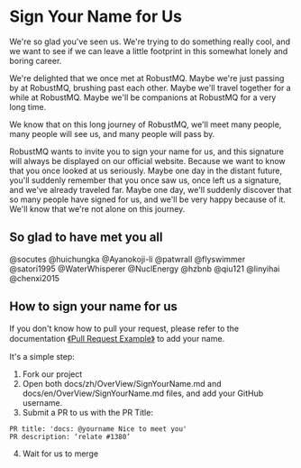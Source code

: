 # Sign Your Name for Us

We're so glad you've seen us. We're trying to do something really cool, and we want to see if we can leave a little footprint in this somewhat lonely and boring career.

We're delighted that we once met at RobustMQ. Maybe we're just passing by at RobustMQ, brushing past each other. Maybe we'll travel together for a while at RobustMQ. Maybe we'll be companions at RobustMQ for a very long time.

We know that on this long journey of RobustMQ, we'll meet many people, many people will see us, and many people will pass by.

RobustMQ wants to invite you to sign your name for us, and this signature will always be displayed on our official website. Because we want to know that you once looked at us seriously. Maybe one day in the distant future, you'll suddenly remember that you once saw us, once left us a signature, and we've already traveled far. Maybe one day, we'll suddenly discover that so many people have signed for us, and we'll be very happy because of it. We'll know that we're not alone on this journey.

## So glad to have met you all
@socutes 
@huichungka 
@Ayanokoji-li 
@patwrall 
@flyswimmer 
@satori1995 
@WaterWhisperer 
@NuclEnergy
@hzbnb
@qiu121
@linyihai
@chenxi2015

## How to sign your name for us

If you don't know how to pull your request, please refer to the documentation [《Pull Request Example》](../ContributionGuide/Pull-Request-Example.md) to add your name.

It's a simple step:

1. Fork our project
2. Open both docs/zh/OverView/SignYourName.md and docs/en/OverView/SignYourName.md files, and add your GitHub username.
3. Submit a PR to us with the PR Title:

```
PR title: 'docs: @yourname Nice to meet you'
PR description: ‘relate #1380’
```
4. Wait for us to merge
